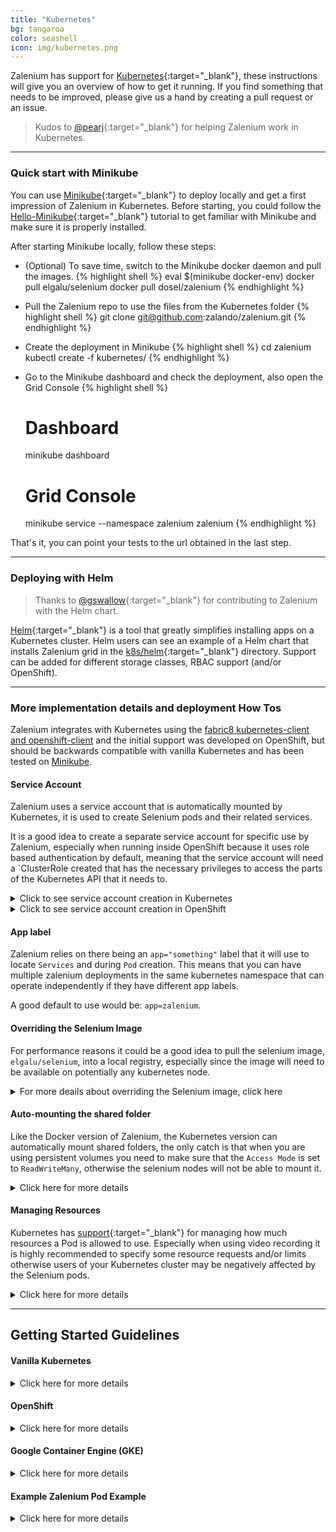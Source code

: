 ```yaml
---
title: "Kubernetes" 
bg: tangaroa
color: seashell
icon: img/kubernetes.png
---
```


Zalenium has support for [Kubernetes](https://kubernetes.io/){:target="_blank"}, these instructions will 
give you an overview of how to get it running. If you find something that needs to be improved, please give us a hand by 
creating a pull request or an issue.

> Kudos to [@pearj](https://github.com/pearj){:target="_blank"} for helping Zalenium work in Kubernetes.

***

### Quick start with Minikube

You can use [Minikube](https://kubernetes.io/docs/getting-started-guides/minikube/){:target="_blank"} 
to deploy locally and get a first impression of Zalenium in Kubernetes. Before starting, you could follow the
[Hello-Minikube](https://kubernetes.io/docs/tutorials/stateless-application/hello-minikube/){:target="_blank"}
tutorial to get familiar with Minikube and make sure it is properly installed.

After starting Minikube locally, follow these steps:
* (Optional) To save time, switch to the Minikube docker daemon and pull the images.
{% highlight shell %}
    eval $(minikube docker-env)
    docker pull elgalu/selenium
    docker pull dosel/zalenium
{% endhighlight %}

* Pull the Zalenium repo to use the files from the Kubernetes folder
{% highlight shell %}
    git clone git@github.com:zalando/zalenium.git
{% endhighlight %}

* Create the deployment in Minikube
{% highlight shell %}
    cd zalenium
    kubectl create -f kubernetes/
{% endhighlight %}

* Go to the Minikube dashboard and check the deployment, also open the Grid Console
{% highlight shell %}
    # Dashboard
    minikube dashboard
    # Grid Console
    minikube service --namespace zalenium zalenium
{% endhighlight %}

That's it, you can point your tests to the url obtained in the last step.

***

### Deploying with Helm

> Thanks to [@gswallow](https://github.com/gswallow){:target="_blank"} for contributing to Zalenium with the Helm chart.

[Helm](https://helm.sh){:target="_blank"} is a tool that greatly simplifies installing apps on a Kubernetes cluster. 
Helm users can see an example of a Helm chart that installs Zalenium grid in the 
[k8s/helm](https://github.com/zalando/zalenium/tree/master/docs/k8s/helm){:target="_blank"} directory. Support can be 
added for different storage classes, RBAC support (and/or OpenShift).

***

### More implementation details and deployment How Tos

Zalenium integrates with Kubernetes using the
[fabric8 kubernetes-client and openshift-client](https://github.com/fabric8io/kubernetes-client/)
and the initial support was developed on OpenShift, but should be backwards compatible with vanilla Kubernetes and
has been tested on [Minikube](https://github.com/kubernetes/minikube). 

#### Service Account

Zalenium uses a service account that is automatically mounted by Kubernetes, it is used to create Selenium pods and 
their related services.

It is a good idea to create a separate service account for specific use by Zalenium, especially when running inside
OpenShift because it uses role based authentication by default, meaning that the service account will need a 
`ClusterRole created that has the necessary privileges to access the parts of 
the Kubernetes API that it needs to.

<details>
    <summary>Click to see service account creation in Kubernetes</summary>

    <div class="container m-2 p-2">
        Create the Zalenium service account, this should be enough for Minikube.
{% highlight shell %}
    kubectl create sa zalenium
{% endhighlight %}
        
        Starting from Kubernetes 1.6, there is beta <a target="_blank" href="http://blog.kubernetes.io/2017/04/rbac-support-in-kubernetes.html">RBAC support</a>
        (Role Based Access Control), it is possible that this may be similar to the built-in RBAC support in OpenShift.
        If you want to use RBAC support in Kubernetes, you could try adapting the OpenShift instructions below.
    </div>     
    
</details>

<details>
    <summary>Click to see service account creation in OpenShift</summary>

    <div class="container m-2 p-2">
        First up, create the <a target="_blank" href="https://github.com/zalando/zalenium/blob/master/docs/k8s/zalenium-role.json">cluster role</a>:
        
{% highlight shell %}
    oc create -f zalenium-role.json
{% endhighlight %}

        Then create the Zalenium service account:

{% highlight shell %}
    oc create sa zalenium
{% endhighlight %}

        Then allow the Zalenium service account to run as any user, as Zalenium presently needs to run as root, 
        which OpenShift doesn't allow by default.

{% highlight shell %}
    oc adm policy add-scc-to-user anyuid -z zalenium
{% endhighlight %}

        Next add the <code>zalenium-role</code> you just created to the Zalenium service 
        account.
{% highlight shell %}
    oc adm policy add-role-to-user zalenium-role -z zalenium
{% endhighlight %}
        
        In case you get a message similar to this one:
{% highlight shell %}
    Error from server (NotFound): role.authorization.openshift.io "exampleview" not found
{% endhighlight %}
        
        Check the namespace where you deployment is and add it to the previous command, e.g.:
    {% highlight shell %}
    # Check namespaces
    oc get namespace
    # Execute command
    Error from server (NotFound): role.authorization.openshift.io "exampleview" not found
    oc adm policy add-role-to-user zalenium-role -z zalenium --role-namespace='your_deployment_namespace'
    {% endhighlight %}
    </div>     
    
</details>


#### App label
Zalenium relies on there being an `app="something"` label that it will use to locate `Services` and during `Pod` creation.
This means that you can have multiple zalenium deployments in the same kubernetes namespace that can operate independently
if they have different app labels.

A good default to use would be: `app=zalenium`.

#### Overriding the Selenium Image
For performance reasons it could be a good idea to pull the selenium image, `elgalu/selenium`, into a local registry,
especially since the image will need to be available on potentially any kubernetes node.


<details>
    <summary>For more deails about overriding the Selenium image, click here</summary>

    <div class="container m-2 p-2">
        In OpenShift there is a built in registry that can automatically pull the an image from an external registry
        (such as docker hub) 
        <a target="_blank" href="https://docs.openshift.com/container-platform/3.5/dev_guide/managing_images.html#importing-tag-and-image-metadata">on a schedule</a>.
        <br>
        <br>    
        This command will automatically import <code>elgalu/selenium</code> into the OpenShift 
        registry at <code>delivery/selenium:latest</code> updating it on a schedule.
    
{% highlight shell %}
    oc tag docker.io/elgalu/selenium:latest delivery/selenium:latest --scheduled=true
{% endhighlight %}
    
        This would then be available at <code>172.23.192.79:5000/delivery/selenium:latest</code> 
        in the OpenShift registry for example.
        <br>
        <br>
        To use that image, specify 
        <code>--seleniumImageName 172.23.192.79:5000/delivery/selenium:latest</code> when 
        starting Zalenium.
    </div>        
</details>

#### Auto-mounting the shared folder
Like the Docker version of Zalenium, the Kubernetes version can automatically mount shared folders, the only catch is 
that when you are using persistent volumes you need to make sure that the `Access Mode` is set to `ReadWriteMany`, 
otherwise the selenium nodes will not be able to mount it.

<details>
    <summary>Click here for more details</summary>

    <div class="container m-2 p-2">
        So for example you could create a persistent volume with these contents:
    
{% highlight yaml %}
    apiVersion: v1
    kind: PersistentVolume
    metadata:
      name: zalenium-shared
    spec:
      accessModes:
        - ReadWriteMany
      capacity:
        storage: 5Gi
      hostPath:
        path: /data/zalenium-shared/
{% endhighlight %}
    
        And a claim like this:
        
{% highlight yaml %}
    kind: PersistentVolumeClaim
    apiVersion: v1
    metadata:
      name: zalenium-shared
    spec:
      accessModes:
        - ReadWriteMany
      resources:
        requests:
          storage: 5Gi
{% endhighlight %}

        Zalenium will scan the <code>volumeMounts</code> for the Zalenium container when 
        it starts up, if it finds mounted volumes it will copy the <code>volume mount</code> 
        information and the linked <code>volume</code> information when it creates a
        Selenium pod.

    </div>        
</details>

#### Managing Resources
Kubernetes has [support](https://kubernetes.io/docs/concepts/configuration/manage-compute-resources-container/){:target="_blank"} 
for managing how much resources a Pod is allowed to use. Especially when using video recording it is highly recommended 
to specify some resource requests and/or limits otherwise users of your Kubernetes cluster may be negatively affected by 
the Selenium pods.

<details>
    <summary>Click here for more details</summary>

    <div class="container m-2 p-2">

        There are 2 resource requests and 2 resource limits that you can set.  The following table lists the possible values that you can use,
        however, there are no defaults, so if you don't specify anything, no resource limits or requests will be set.
        <br>
        <br>
        <table class="table table-bordered table-striped table-responsive">
          <thead>
            <tr>
              <th style="width: 150px;">Name</th>
              <th style="width: 200px;">Environment Variable</th>
              <th>Example</th>
            </tr>
          </thead>
          <tbody>
            <tr>
              <td>CPU Request</td>
              <td><code>ZALENIUM_KUBERNETES_CPU_REQUEST</code></td>
              <td><code>250m</code> (25% of a CPU core)</td>
            </tr>
            <tr>
              <td>CPU Limit</td>
              <td><code>ZALENIUM_KUBERNETES_CPU_LIMIT</code></td>
              <td><code>500m</code> (50% of a CPU core)</td>
            </tr>
            <tr>
              <td>Memory Request</td>
              <td><code>ZALENIUM_KUBERNETES_MEMORY_REQUEST</code></td>
              <td><code>1Gi</code> (1 Gibibyte)</td>
            </tr>
            <tr>
              <td>Memory Limit</td>
              <td><code>ZALENIUM_KUBERNETES_MEMORY_LIMIT</code></td>
              <td>Probably best to leave empty, because Kubernetes will kill the container if it exceeds the value.</td>
            </tr>
          </tbody>
        </table>

    </div>
</details>    

*** 

## Getting Started Guidelines

#### Vanilla Kubernetes

<details>
    <summary>Click here for more details</summary>

    <div class="container m-2 p-2">

        Create the deployment:

{% highlight bash %}
    kubectl run zalenium \
        --image=dosel/zalenium \
        --overrides='{"spec": {"template": {"spec": {"serviceAccount": "zalenium"}}}}' \
        -l app=zalenium,role=grid \
        -- start --desiredContainers 2
{% endhighlight %}
        
        Create the services

{% highlight bash %}
    kubectl create service nodeport zalenium-grid --tcp=4444:4444 --dry-run -o yaml \
        | kubectl label --local -f - app=zalenium --overwrite -o yaml \
        | kubectl set selector --local -f - app=zalenium,role=grid -o yaml \
        | grep -v "running in local/dry-run mode" \
        | kubectl create -f -
{% endhighlight %}

    Then you can open the grid in minikube by running
    
{% highlight bash %}
    minikube service zalenium-grid
{% endhighlight %}
    
    For videos to work you need to mount in <code>/home/seluser/videos</code>.
    </div>
</details>    

#### OpenShift

<details>
    <summary>Click here for more details</summary>

    <div class="container m-2 p-2">

        Create the deployment:

{% highlight bash %}
    oc run zalenium --image=dosel/zalenium \
        --env="ZALENIUM_KUBERNETES_CPU_REQUEST=250m" \
        --env="ZALENIUM_KUBERNETES_CPU_LIMIT=500m" \
        --env="ZALENIUM_KUBERNETES_MEMORY_REQUEST=1Gi" \
        --overrides='{"spec": {"template": {"spec": {"serviceAccount": "zalenium"}}}}' \
        -l app=zalenium,role=hub --port=4444 -- \
        start --desiredContainers 2 --seleniumImageName [registry ip address]:5000/[kubernetes namespace]/selenium:latest
{% endhighlight %}
        
        Create the service
{% highlight bash %}
    oc create -f ./zalenium-service.yaml
{% endhighlight %}

In the OpenShift console you should then probably create a route. Make sure you have a proper timeout set on the route. Default in OpenShift is 30s and most probably this value is to low (pod creation of new selenium nodes might take longer time).

{% highlight bash %}
    oc create -f ./zalenium-route.yaml
{% endhighlight %}

    </div>    
</details>    

#### Google Container Engine (GKE)

<details>
    <summary>Click here for more details</summary>

    <div class="container m-2 p-2">
    
        <blockquote class="blockquote">
            <p class="mb-0">
                Thanks to <a target="_blank" href="https://github.com/laszlocph">@laszlocph</a> for contributing this section.
            </p>
        </blockquote>

        This guide can be used in addition to the information provided in the sections above.
        <br>
        <br>
        <h5>Prerequisites</h5>

        <ul>
            <li>You have to have a Google Container Engine account with billing enabled</li>
            <li>And a project created on the <a target="_blank" href="https://console.cloud.google.com/kubernetes">GKE dashboard</a></li>
            <li>The Google Cloud SDK with the <code>gcloud</code> tool must be present on 
            your machine and configured to the previously created project</li>
            <li><code>kubectl</code> has to be installed on your machine</li>
        </ul>            

        Follow the <a target="_blank" href="https://cloud.google.com/container-engine/docs/quickstart">Quickstart for Google Container Engine</a> to set these up.
        <br>
        <br>
        <h5>Creating a Kubernetes cluster</h5>

{% highlight bash %}
    
    gcloud container clusters create zalenium
    
    ...

    Creating cluster zalenium...done.
    Created [https://container.googleapis.com/v1/projects/xxx/zones/europe-west3-c/clusters/zalenium].
    kubeconfig entry generated for zalenium.
    NAME      ZONE            MASTER_VERSION  MASTER_IP      MACHINE_TYPE   NODE_VERSION  NUM_NODES  STATUS
    zalenium  europe-west3-c  1.6.9           aaa.bb.xxx.yy  n1-standard-1  1.6.9         3          RUNNING
    
    
{% endhighlight %}



    Then activate the kubeconfig profile with

{% highlight bash %}
    
    gcloud container clusters get-credentials zalenium
    
    ...
    
    Fetching cluster endpoint and auth data.
    kubeconfig entry generated for zalenium.
    
{% endhighlight %}


        Verify the kubectl config with <code>kubectl get pods --all-namespaces</code> command.
        
        <br>
        <br>
        <h5 class="font-weight-bold">Zalenium Plumbing</h5>
        <br>
    
        Zalenium uses a Kubernetes ServiceAccount to create pods on-demand. As explained in the section above, we have to 
        create the ServiceAccount, and we have to grant the required permissions to that account. To be able to create the 
        roles and the necessary bindings the GKE setup has a 
        <a target="_blank" href="https://github.com/coreos/prometheus-operator/issues/357">special step</a>,
        we have to make our users a cluster-admin.

{% highlight bash %}   
    kubectl create clusterrolebinding <Arbitrary name for the binding, use your nickname> \
        --clusterrole=cluster-admin --user=<your google cloud login email>
{% endhighlight %}

        Then create the necessary constructs. it also creates a Namespaces, called <code>zalenium</code>.
        You can find the <code>plumbing.yaml</code> file 
        <a target="_blank" href="https://github.com/zalando/zalenium/blob/master/docs/k8s/gke/plumbing.yaml">here</a>.    

{% highlight bash %}    
    kubectl apply -f plumbing.yaml
{% endhighlight %}

        For the video files, a PersistentVolume has to be created also. The <code>pv.yaml</code> 
        file can be found <a target="_blank" href="https://github.com/zalando/zalenium/blob/master/docs/k8s/gke/pv.yaml">here</a>.

{% highlight bash %}
    kubectl apply -f pv.yaml
{% endhighlight %}

        Change the kubectl context to "zalenium".

{% highlight bash %}
    kubectl config set-context $(kubectl config current-context) --namespace=zalenium
{% endhighlight %}

        <h5 class="font-weight-bold">Launch Zalenium</h5>
        <br>

        Find the <code>zalenium.yaml</code> file 
        <a target="_blank" href="https://github.com/zalando/zalenium/blob/master/docs/k8s/gke/zalenium.yaml">here</a>.

{% highlight bash %}
    kubectl apply -f zalenium.yaml
{% endhighlight %}


        Then watch as the pods are created with <code>kubectl get pods</code>.

{% highlight bash %}
    ➜  yaml git:(kubernetes) ✗ kubectl get pods
    NAME                        READY     STATUS    RESTARTS   AGE
    zalenium-2238551656-c0w17   1/1       Running   0          4m
    zalenium-40000-17d5v        1/1       Running   0          3m
    zalenium-40001-xnqdr        1/1       Running   0          3m
{% endhighlight %}

        You can also follow the logs with <code>kubectl logs -f zalenium-2238551656-c0w17</code>.

        <br>
        <br>       
        <h5 class="font-weight-bold">Accessing Zalenium</h5>
        <br>
        
        <h5>NodePort</h5>
        <br>

        Kubernetes provides <a target="_blank" href="https://kubernetes.io/docs/concepts/services-networking/service/#publishing-services---service-types">multiple ways</a> 
        to route external traffic to the deployed services. NodePort being the most simple one and by default that is 
        enabled in the <a target="_blank" href="https://github.com/zalando/zalenium/blob/master/docs/k8s/gke/zalenium.yaml">zalenium.yaml</a> file.
        <br>
        <br>
        NodePort is picking a random port in the default port range (30000-32767) and makes sure that if a request is 
        hitting that port on <strong>any</strong> of the cluster nodes, it gets routed to the deployed pod.

{% highlight bash %}
    $ kubectl get svc
    NAME                   CLUSTER-IP      EXTERNAL-IP   PORT(S)           AGE
    zalenium               10.43.251.95    <nodes>       4444:30714/TCP    4m
    zalenium-40000-058z8   10.43.247.200   <nodes>       50000:30862/TCP   50s
    zalenium-40001-853mq   10.43.244.122   <nodes>       50001:30152/TCP   46s
{% endhighlight %}

        The above console output lists all services in the zalenium namespace and you can see that the hub is exposed on 
        port 30714, and the two browser nodes on 30862 and 30152.
        <br>
        <br>
        To access the service first you have to locate the IP address of one of the cluster nodes. The GKE cluster is 
        built on standard Google Cloud VMs, so to find a node you have to go to the 
        <a target="_blank" href="https://console.cloud.google.com/compute/instances">GCloud dashboard</a> and 
        copy an IP a node address.

        <br>
        <br>
        <img alt="Google Cloud VMs" src="./k8s/gke/vm.png">
        <br>
        <br>

        In addition to that, you have to open the GCloud firewall too. To keep the rules flexible, but somewhat tight, 
        the example bellow opens the firewall from a source range of IPs to all of the NodePort variations. Adjust it 
        to your needs.

{% highlight bash %}
    gcloud compute firewall-rules create zalenium \
        --allow tcp:30000-32767 --source-ranges=83.94.yyy.xx/32
{% endhighlight %}

        Zalenium is accessible on the <code>http://35.198.142.117:30714/grid/console</code> address 
        in the example.
        <br>
        <br>
        The dashboard on <code>http://35.198.142.117:30714/dashboard/</code> and the "live" page 
        on <code>http://35.198.142.117:30714/grid/admin/live</code>

        <h5>Troubleshooting</h5>

        In any case you would like to recreate the service the following one liners can assist you:
        <br>
        <br>

        To delete the PersistentVolume and all Zalenium deployments.
{% highlight bash %}
    kubectl delete -f pv.yaml && kubectl delete -f zalenium.yaml
{% endhighlight %}

        Then to recreate them
{% highlight bash %}
    kubectl apply -f pv.yaml && kubectl apply -f zalenium.yaml
{% endhighlight %}
    
    </div>    
</details>    

#### Example Zalenium Pod Example

<details>
    <summary>Click here for more details</summary>

    <div class="container m-2 p-2">
        This is an example of a working zalenium pod with all the relevant mounts attached.

{% highlight yaml %}
​
    apiVersion: v1
    kind: Pod
    metadata:
      name: zalenium-test-15-lsg0v
      generateName: zalenium-test-15-
      labels:
        app: zalenium-test
    spec:
      volumes:
        - name: zalenium-videos
          persistentVolumeClaim:
            claimName: zalenium-test-videos
        - name: zalenium-shared
          persistentVolumeClaim:
            claimName: zalenium-shared
      containers:
        - name: zalenium
          image: >-
            172.23.192.79:5000/delivery/zalenium@sha256:f9ac5f4d1dc78811b7b589f0cb16fd198c9c7e562eb149b8c6e60b0686bf150f
          args:
            - start
            - '--desiredContainers'
            - '2'
            - '--screenWidth'
            - '1440'
            - '--screenHeight'
            - '810'
            - '--timeZone'
            - Australia/Canberra
            - '--seleniumImageName'
            - '172.23.192.79:5000/delivery/selenium:latest'
          ports:
            - containerPort: 4444
              protocol: TCP
          env:
            - name: ZALENIUM_KUBERNETES_CPU_REQUEST
              value: 250m
            - name: ZALENIUM_KUBERNETES_CPU_LIMIT
              value: 500m
            - name: ZALENIUM_KUBERNETES_MEMORY_REQUEST
              value: 1Gi
          resources: {}
          volumeMounts:
            - name: zalenium-videos
              mountPath: /home/seluser/videos
            - name: zalenium-shared
              mountPath: /tmp/mounted
          terminationMessagePath: /dev/termination-log
          imagePullPolicy: Always
      restartPolicy: Always
      terminationGracePeriodSeconds: 120
      dnsPolicy: ClusterFirst
      nodeSelector:
        purpose: work
      serviceAccountName: zalenium
      serviceAccount: zalenium

{% endhighlight %}

    </div>
</details>   
